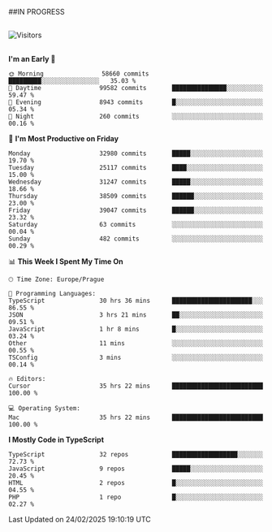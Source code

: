 ##IN PROGRESS
##
![Visitors](https://komarev.com/ghpvc/?username=petrbui&style=for-the-badge&label=Visitors+👀)



##
<!--
[![My GitHub stats](https://github-readme-stats.vercel.app/api?username=petrbui&theme=github_dark)](https://github.com/anuraghazra/github-readme-stats)

[![My wakatime stats](https://github-readme-stats.vercel.app/api/wakatime?username=petrbui&theme=github_dark)](https://github.com/anuraghazra/github-readme-stats)
-->
<!--START_SECTION:waka-->
**I'm an Early 🐤** 

```text
🌞 Morning                58660 commits       █████████░░░░░░░░░░░░░░░░   35.03 % 
🌆 Daytime                99582 commits       ███████████████░░░░░░░░░░   59.47 % 
🌃 Evening                8943 commits        █░░░░░░░░░░░░░░░░░░░░░░░░   05.34 % 
🌙 Night                  260 commits         ░░░░░░░░░░░░░░░░░░░░░░░░░   00.16 % 
```
📅 **I'm Most Productive on Friday** 

```text
Monday                   32980 commits       █████░░░░░░░░░░░░░░░░░░░░   19.70 % 
Tuesday                  25117 commits       ████░░░░░░░░░░░░░░░░░░░░░   15.00 % 
Wednesday                31247 commits       █████░░░░░░░░░░░░░░░░░░░░   18.66 % 
Thursday                 38509 commits       ██████░░░░░░░░░░░░░░░░░░░   23.00 % 
Friday                   39047 commits       ██████░░░░░░░░░░░░░░░░░░░   23.32 % 
Saturday                 63 commits          ░░░░░░░░░░░░░░░░░░░░░░░░░   00.04 % 
Sunday                   482 commits         ░░░░░░░░░░░░░░░░░░░░░░░░░   00.29 % 
```


📊 **This Week I Spent My Time On** 

```text
🕑︎ Time Zone: Europe/Prague

💬 Programming Languages: 
TypeScript               30 hrs 36 mins      ██████████████████████░░░   86.55 % 
JSON                     3 hrs 21 mins       ██░░░░░░░░░░░░░░░░░░░░░░░   09.51 % 
JavaScript               1 hr 8 mins         █░░░░░░░░░░░░░░░░░░░░░░░░   03.24 % 
Other                    11 mins             ░░░░░░░░░░░░░░░░░░░░░░░░░   00.55 % 
TSConfig                 3 mins              ░░░░░░░░░░░░░░░░░░░░░░░░░   00.14 % 

🔥 Editors: 
Cursor                   35 hrs 22 mins      █████████████████████████   100.00 % 

💻 Operating System: 
Mac                      35 hrs 22 mins      █████████████████████████   100.00 % 
```

**I Mostly Code in TypeScript** 

```text
TypeScript               32 repos            ██████████████████░░░░░░░   72.73 % 
JavaScript               9 repos             █████░░░░░░░░░░░░░░░░░░░░   20.45 % 
HTML                     2 repos             █░░░░░░░░░░░░░░░░░░░░░░░░   04.55 % 
PHP                      1 repo              █░░░░░░░░░░░░░░░░░░░░░░░░   02.27 % 
```




 Last Updated on 24/02/2025 19:10:19 UTC
<!--END_SECTION:waka-->
